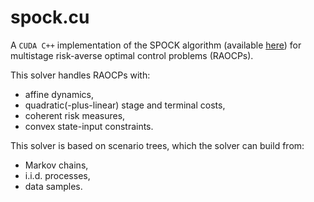 # spock.cu

A `CUDA C++` implementation of the SPOCK algorithm (available [here](https://arxiv.org/pdf/2212.01110)) for multistage risk-averse optimal control problems (RAOCPs).

This solver handles RAOCPs with:
- affine dynamics,
- quadratic(-plus-linear) stage and terminal costs,
- coherent risk measures,
- convex state-input constraints.

This solver is based on scenario trees, which the solver can build from:
- Markov chains,
- i.i.d. processes,
- data samples.
